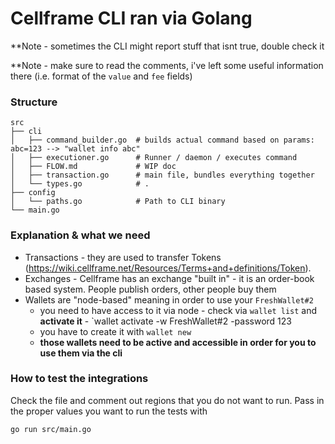 # Cellframe CLI ran via Golang

**Note - sometimes the CLI might report stuff that isnt true, double check it

**Note - make sure to read the comments, i've left some useful information there (i.e. format of the `value` and `fee` fields)

### Structure
```
src
├── cli
│   ├── command_builder.go  # builds actual command based on params:  abc=123 --> "wallet info abc"
│   ├── executioner.go      # Runner / daemon / executes command
│   ├── FLOW.md             # WIP doc
│   ├── transaction.go      # main file, bundles everything together
│   └── types.go            # .
├── config
│   └── paths.go            # Path to CLI binary
└── main.go

```

### Explanation & what we need


- Transactions - they are used to transfer Tokens (https://wiki.cellframe.net/Resources/Terms+and+definitions/Token). 
- Exchanges - Cellframe has an exchange "built in" - it is an order-book based system. People publish orders, other people buy them
- Wallets are "node-based" meaning in order to use your `FreshWallet#2` 
  - you need to have access to it via node - check via `wallet list` and **activate it** - `wallet activate -w FreshWallet#2 -password 123
  - you have to create it with `wallet new`
  - **those wallets need to be active and accessible in order for you to use them via the cli**


### How to test the integrations

Check the file and comment out regions that you do not want to run.
Pass in the proper values you want to run the tests with

```go run src/main.go```